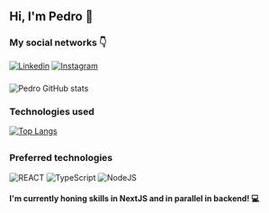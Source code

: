 ## Hi, I'm Pedro 👋

### My social networks 👇
[![Linkedin](https://img.shields.io/badge/LinkedIn-0077B5?style=for-the-badge&logo=linkedin&logoColor=white)](https://www.linkedin.com/in/pedro-souza-b74236213/)
[![Instagram](	https://img.shields.io/badge/Instagram-E4405F?style=for-the-badge&logo=instagram&logoColor=white)](https://www.instagram.com/pedro_sf_/)

 ###
 
![Pedro GitHub stats](https://github-readme-stats.vercel.app/api?username=pedrosouz6&show_icons=true&bg_color=0d1117&text_color=888&hide_border=true)

### Technologies used
[![Top Langs](https://github-readme-stats.vercel.app/api/top-langs/?username=pedrosouz6&layout=compact)](https://github.com/pedrosouz6/github-readme-stats)

##

### Preferred technologies
<div style="display: inline-block">
    <img src="https://img.shields.io/badge/React-20232A?style=for-the-badge&logo=react&logoColor=61DAFB" alt="REACT" style="border-radius: 3px" />
    <img src="https://img.shields.io/badge/TypeScript-007ACC?style=for-the-badge&logo=typescript&logoColor=white" alt="TypeScript" style="border-radius: 3px" />
    <img src="https://img.shields.io/badge/Node.js-43853D?style=for-the-badge&logo=node.js&logoColor=white" alt="NodeJS" style="border-radius: 3px" />
</div>
<br>

#### I'm currently honing skills in NextJS and in parallel in backend! 💻 
